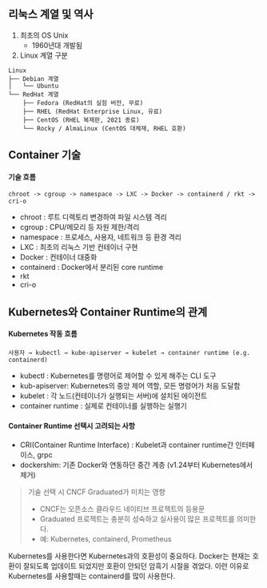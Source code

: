 ## 리눅스 계열 및 역사 

1. 최초의 OS Unix
      - 1960년대 개발됨
2. Linux 계열 구분

```
Linux
├── Debian 계열
│   └── Ubuntu 
└── RedHat 계열
    ├── Fedora (RedHat의 실험 버전, 무료)
    ├── RHEL (RedHat Enterprise Linux, 유료)
    ├── CentOS (RHEL 복제판, 2021 종료)
    └── Rocky / AlmaLinux (CentOS 대체재, RHEL 호환)
```

## Container 기술 

#### 기술 흐름
```
chroot -> cgroup -> namespace -> LXC -> Docker -> containerd / rkt -> cri-o
```  

- chroot : 	루트 디렉토리 변경하여 파일 시스템 격리
- cgroup : 	CPU/메모리 등 자원 제한/격리
- namespace : 프로세스, 사용자, 네트워크 등 환경 격리
- LXC : 최초의 리눅스 기반 컨테이너 구현
- Docker : 컨테이너 대중화
- containerd : Docker에서 분리된 core runtime
- rkt 
- cri-o 

## Kubernetes와 Container Runtime의 관계 
#### Kubernetes 작동 흐름 
```
사용자 → kubectl → kube-apiserver → kubelet → container runtime (e.g. containerd)
```

- kubectl : Kubernetes를 명령어로 제어할 수 있게 해주는 CLI 도구
- kub-apiserver: Kubernetes의 중앙 제어 역할, 모든 명령어가 처음 도달함
- kubelet : 각 노드(컨테이너가 실행되는 서버)에 설치된 에이전트
- container runtime : 실제로 컨테이너를 실행하는 실행기

#### Container Runtime 선택시 고려되는 사항 

- CRI(Container Runtime Interface) : Kubelet과 container runtime간 인터페이스, grpc
- dockershim: 기존 Docker와 연동하던 중간 계층 (v1.24부터 Kubernetes에서 제거)

> 기술 선택 시 CNCF Graduated가 미치는 영향
> - CNCF는 오픈소스 클라우드 네이티브 프로젝트의 등용문
> - Graduated 프로젝트는 충분히 성숙하고 실사용이 많은 프로젝트를 의미한다.
> - 예: Kubernetes, containerd, Prometheus 

Kubernetes를 사용한다면 Kubernetes과의 호환성이 중요하다. Docker는 현재는 호환이 잘되도록 업데이트 되었지만 호환이 안되던 암흑기 시절을 겪었다. 이런 이유로 Kubernetes를 사용할때는 containerd를 많이 사용한다.  
